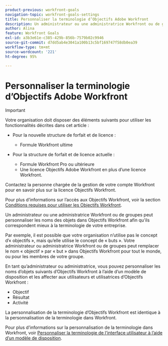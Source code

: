 ```yaml
---
product-previous: workfront-goals
navigation-topic: workfront-goals-settings
title: Personnaliser la terminologie d’Objectifs Adobe Workfront
description: Un administrateur ou une administratrice Workfront ou de groupes peut personnaliser les noms des objets dans Objectifs Workfront afin qu’ils correspondent mieux à la terminologie de votre entreprise.
author: Alina
feature: Workfront Goals
exl-id: a3b3e61e-c385-429b-856b-7579b02c9946
source-git-commit: d7dd5ab4e3041a100b13c5bf169747f58db0ea39
workflow-type: tm+mt
source-wordcount: '221'
ht-degree: 95%

---
```


# Personnaliser la terminologie d’Objectifs Adobe Workfront

>[!IMPORTANT]
>
>Votre organisation doit disposer des éléments suivants pour utiliser les fonctionnalités décrites dans cet article :
>
>* Pour la nouvelle structure de forfait et de licence :
>
>   * Formule Workfront ultime
>    
>* Pour la structure de forfait et de licence actuelle :
>
>   * Formule Workfront Pro ou ultérieure
>   * Une licence Objectifs Adobe Workfront en plus d’une licence Workfront.
>
>Contactez la personne chargée de la gestion de votre compte Workfront pour en savoir plus sur la licence Objectifs Workfront.
> 
>Pour plus d’informations sur l’accès aux Objectifs Workfront, voir la section [Conditions requises pour utiliser les Objectifs Workfront](/help/quicksilver/workfront-goals/goal-management/access-needed-for-wf-goals.md).

Un administrateur ou une administratrice Workfront ou de groupes peut personnaliser les noms des objets dans Objectifs Workfront afin qu’ils correspondent mieux à la terminologie de votre entreprise.

Par exemple, il est possible que votre organisation n’utilise pas le concept d’« objectifs », mais qu’elle utilise le concept de « buts ». Votre administrateur ou administratrice Workfront ou de groupes peut remplacer le nom « objectif » par « but » dans Objectifs Workfront pour tout le monde, ou pour les membres de votre groupe.

En tant qu’administrateur ou administratrice, vous pouvez personnaliser les noms d’objets suivants d’Objectifs Workfront à l’aide d’un modèle de disposition et les affecter aux utilisateurs et utilisatrices d’Objectifs Workfront :

* Objectif
* Résultat
* Activité

La personnalisation de la terminologie d’Objectifs Workfront est identique à la personnalisation de la terminologie dans Workfront.

Pour plus d’informations sur la personnalisation de la terminologie dans Workfront, voir [Personnaliser la terminologie de l’interface utilisateur à l’aide d’un modèle de disposition](../../administration-and-setup/customize-workfront/use-layout-templates/customize-terminology.md).
